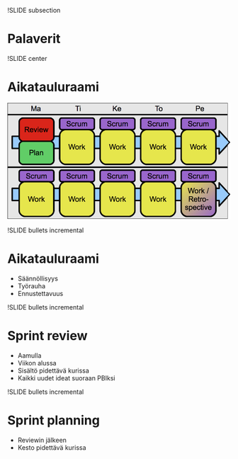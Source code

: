 !SLIDE subsection
# Palaverit #

!SLIDE center
# Aikatauluraami #

![Scrum-kalenteri](scrumcalendar.png)

!SLIDE bullets incremental
# Aikatauluraami #

* Säännöllisyys
* Työrauha
* Ennustettavuus

!SLIDE bullets incremental
# Sprint review #

* Aamulla
* Viikon alussa
* Sisältö pidettävä kurissa
* Kaikki uudet ideat suoraan PBIksi

!SLIDE bullets incremental
# Sprint planning #

* Reviewin jälkeen
* Kesto pidettävä kurissa

